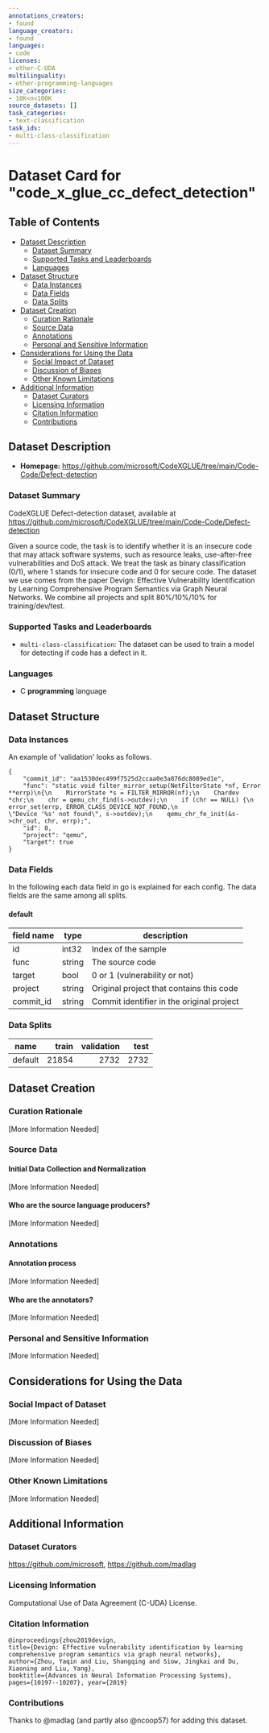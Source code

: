 ```yaml
---
annotations_creators:
- found
language_creators:
- found
languages:
- code
licenses:
- other-C-UDA
multilinguality:
- other-programming-languages
size_categories:
- 10K<n<100K
source_datasets: []
task_categories:
- text-classification
task_ids:
- multi-class-classification
---
```

# Dataset Card for "code_x_glue_cc_defect_detection"

## Table of Contents
- [Dataset Description](#dataset-description)
  - [Dataset Summary](#dataset-summary)
  - [Supported Tasks and Leaderboards](#supported-tasks)
  - [Languages](#languages)
- [Dataset Structure](#dataset-structure)
  - [Data Instances](#data-instances)
  - [Data Fields](#data-fields)
  - [Data Splits](#data-splits-sample-size)
- [Dataset Creation](#dataset-creation)
  - [Curation Rationale](#curation-rationale)
  - [Source Data](#source-data)
  - [Annotations](#annotations)
  - [Personal and Sensitive Information](#personal-and-sensitive-information)
- [Considerations for Using the Data](#considerations-for-using-the-data)
  - [Social Impact of Dataset](#social-impact-of-dataset)
  - [Discussion of Biases](#discussion-of-biases)
  - [Other Known Limitations](#other-known-limitations)
- [Additional Information](#additional-information)
  - [Dataset Curators](#dataset-curators)
  - [Licensing Information](#licensing-information)
  - [Citation Information](#citation-information)
  - [Contributions](#contributions)

## Dataset Description

- **Homepage:** https://github.com/microsoft/CodeXGLUE/tree/main/Code-Code/Defect-detection

### Dataset Summary

CodeXGLUE Defect-detection dataset, available at https://github.com/microsoft/CodeXGLUE/tree/main/Code-Code/Defect-detection

Given a source code, the task is to identify whether it is an insecure code that may attack software systems, such as resource leaks, use-after-free vulnerabilities and DoS attack. We treat the task as binary classification (0/1), where 1 stands for insecure code and 0 for secure code.
The dataset we use comes from the paper Devign: Effective Vulnerability Identification by Learning Comprehensive Program Semantics via Graph Neural Networks. We combine all projects and split 80%/10%/10% for training/dev/test.

### Supported Tasks and Leaderboards

- `multi-class-classification`: The dataset can be used to train a model for detecting if code has a defect in it.

### Languages

- C **programming** language

## Dataset Structure

### Data Instances

An example of 'validation' looks as follows.
```
{
    "commit_id": "aa1530dec499f7525d2ccaa0e3a876dc8089ed1e", 
    "func": "static void filter_mirror_setup(NetFilterState *nf, Error **errp)\n{\n    MirrorState *s = FILTER_MIRROR(nf);\n    Chardev *chr;\n    chr = qemu_chr_find(s->outdev);\n    if (chr == NULL) {\n        error_set(errp, ERROR_CLASS_DEVICE_NOT_FOUND,\n                  \"Device '%s' not found\", s->outdev);\n    qemu_chr_fe_init(&s->chr_out, chr, errp);", 
    "id": 8, 
    "project": "qemu", 
    "target": true
}
```

### Data Fields

In the following each data field in go is explained for each config. The data fields are the same among all splits.

#### default

|field name| type |               description                |
|----------|------|------------------------------------------|
|id        |int32 | Index of the sample                      |
|func      |string| The source code                          |
|target    |bool  | 0 or 1 (vulnerability or not)            |
|project   |string| Original project that contains this code |
|commit_id |string| Commit identifier in the original project|

### Data Splits

| name  |train|validation|test|
|-------|----:|---------:|---:|
|default|21854|      2732|2732|

## Dataset Creation

### Curation Rationale

[More Information Needed]

### Source Data

#### Initial Data Collection and Normalization

[More Information Needed]

#### Who are the source language producers?

[More Information Needed]

### Annotations

#### Annotation process

[More Information Needed]

#### Who are the annotators?

[More Information Needed]

### Personal and Sensitive Information

[More Information Needed]

## Considerations for Using the Data

### Social Impact of Dataset

[More Information Needed]

### Discussion of Biases

[More Information Needed]

### Other Known Limitations

[More Information Needed]

## Additional Information

### Dataset Curators

https://github.com/microsoft, https://github.com/madlag

### Licensing Information

Computational Use of Data Agreement (C-UDA) License.

### Citation Information

```
@inproceedings{zhou2019devign,
title={Devign: Effective vulnerability identification by learning comprehensive program semantics via graph neural networks},
author={Zhou, Yaqin and Liu, Shangqing and Siow, Jingkai and Du, Xiaoning and Liu, Yang},
booktitle={Advances in Neural Information Processing Systems},
pages={10197--10207}, year={2019}
```

### Contributions

Thanks to @madlag (and partly also @ncoop57) for adding this dataset.